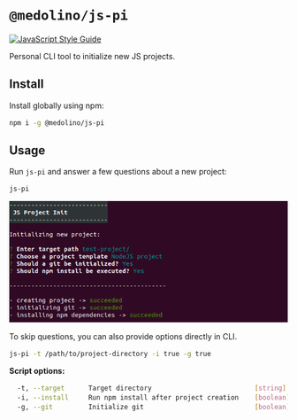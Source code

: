 # `@medolino/js-pi`

[![JavaScript Style Guide](https://img.shields.io/badge/code_style-standard-brightgreen.svg)](https://standardjs.com)

Personal CLI tool to initialize new JS projects.

## Install

Install globally using npm:

```bash
npm i -g @medolino/js-pi
```

## Usage

Run `js-pi` and answer a few questions about a new project:

```bash
js-pi
```
<p align="left">
  <img src="./doc/img/init-project-screen.png" alt="Cli usage example" width="687" height="auto" />
</p>

To skip questions, you can also provide options directly in CLI.

```bash
js-pi -t /path/to/project-directory -i true -g true
```

**Script options:**

```bash
  -t, --target      Target directory                          [string]  [default: "./"]
  -i, --install     Run npm install after project creation    [boolean] [default: true]
  -g, --git         Initialize git                            [boolean] [default: false]
```